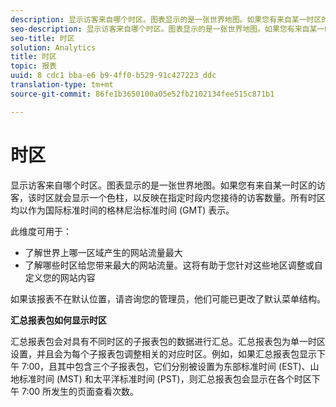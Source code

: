 ```yaml
---
description: 显示访客来自哪个时区。图表显示的是一张世界地图。如果您有来自某一时区的访客，该时区就会显示一个色柱，以反映在指定时段内您接待的访客数量。所有时区均以作为国际标准时间的格林尼治标准时间 (GMT) 表示。
seo-description: 显示访客来自哪个时区。图表显示的是一张世界地图。如果您有来自某一时区的访客，该时区就会显示一个色柱，以反映在指定时段内您接待的访客数量。所有时区均以作为国际标准时间的格林尼治标准时间 (GMT) 表示。
seo-title: 时区
solution: Analytics
title: 时区
topic: 报表
uuid: 8 cdc1 bba-e6 b9-4ff0-b529-91c427223 ddc
translation-type: tm+mt
source-git-commit: 86fe1b3650100a05e52fb2102134fee515c871b1

---
```



# 时区

显示访客来自哪个时区。图表显示的是一张世界地图。如果您有来自某一时区的访客，该时区就会显示一个色柱，以反映在指定时段内您接待的访客数量。所有时区均以作为国际标准时间的格林尼治标准时间 (GMT) 表示。

此维度可用于：

* 了解世界上哪一区域产生的网站流量最大
* 了解哪些时区给您带来最大的网站流量。这将有助于您针对这些地区调整或自定义您的网站内容

如果该报表不在默认位置，请咨询您的管理员，他们可能已更改了默认菜单结构。

**汇总报表包如何显示时区**

汇总报表包会对具有不同时区的子报表包的数据进行汇总。汇总报表包为单一时区设置，并且会为每个子报表包调整相关的对应时区。例如，如果汇总报表包显示下午 7:00，且其中包含三个子报表包，它们分别被设置为东部标准时间 (EST)、山地标准时间 (MST) 和太平洋标准时间 (PST)，则汇总报表包会显示在各个时区下午 7:00 所发生的页面查看次数。

